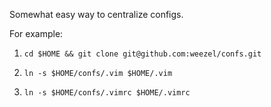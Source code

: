Somewhat easy way to centralize configs.

For example:

1. `cd $HOME && git clone git@github.com:weezel/confs.git`

2. `ln -s $HOME/confs/.vim $HOME/.vim`

3. `ln -s $HOME/confs/.vimrc $HOME/.vimrc`
